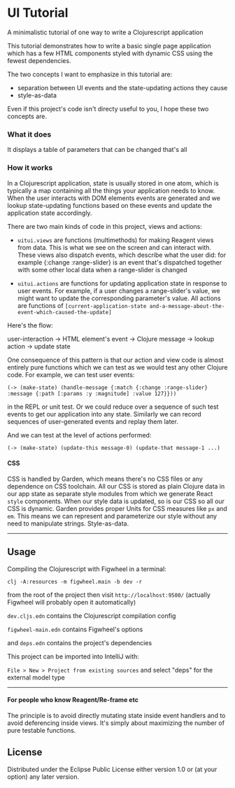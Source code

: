 # UI Tutorial

A minimalistic tutorial of one way to write a Clojurescript application

This tutorial demonstrates how to write a basic single page application which
has a few HTML components styled with dynamic CSS using the fewest dependencies.

The two concepts I want to emphasize in this tutorial are:

* separation between UI events and the state-updating actions they cause
* style-as-data 

Even if this project's code isn't directy useful to you, I hope these two concepts are.

### What it does

It displays a table of parameters that can be changed that's all

### How it works

In a Clojurescript application, state is usually stored in one atom, which is typically a map containing all the things your application needs to know.
When the user interacts with DOM elements events are generated and we lookup state-updating functions based on these events and update the application state accordingly.

There are two main kinds of code in this project, views and actions:


* `uitui.views` are functions (multimethods) for making Reagent views from data. This is what we see on the screen and can interact with. These views also dispatch events, which describe what the user did: for example {:change :range-slider} is an event that's dispatched together with some other local data when a range-slider is changed
  
* `uitui.actions` are functions for updating application state in response to user events. For example, if a user changes a range-slider's value, we might want to update the corresponding parameter's value. All actions are functions of `[current-application-state and-a-message-about-the-event-which-caused-the-update]`

Here's the flow:

user-interaction -> HTML element's event -> Clojure message -> lookup action -> update state

One consequence of this pattern is that our action and view code is almost entirely pure functions which we can test as we would test any other Clojure code. For example, we can test user events:

`(-> (make-state) (handle-message {:match {:change :range-slider} :message {:path [:params :y :magnitude] :value 127}}))`

in the REPL or unit test. Or we could reduce over a sequence of such test events to get our application into any state. Similarly we can record sequences of user-generated events and replay them later.

And we can test at the level of actions performed:

`(-> (make-state) (update-this message-0) (update-that message-1 ...)`



#### CSS

CSS is handled by Garden, which means there's no CSS files or any dependence on CSS toolchain. All our CSS is stored as plain Clojure data in our app state as separate style modules from which we generate React `style` components. When our style data is updated, so is our CSS so all our CSS is dynamic.
Garden provides proper Units for CSS measures like `px` and `em`. This means we can represent and parameterize our style without any need to manipulate strings. Style-as-data.

---


## Usage

Compiling the Clojurescript with Figwheel in a terminal:

`clj -A:resources -m figwheel.main -b dev -r`

from the root of the project then visit `http://localhost:9500/` (actually Figwheel will probably open it automatically)

`dev.cljs.edn` contains the Clojurescript compilation config

`figwheel-main.edn` contains Figwheel's options

and `deps.edn` contains the project's dependencies

This project can be imported into IntelliJ with:

`File > New > Project from existing sources` and select "deps" for the external model type


---

#### For people who know Reagent/Re-frame etc

The principle is to avoid directly mutating state inside event handlers and to avoid deferencing inside views. It's simply about maximizing the number of pure testable functions. 


## License


Distributed under the Eclipse Public License either version 1.0 or (at
your option) any later version.
